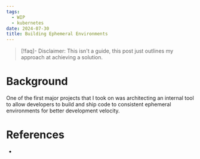 ```yaml
---
tags:
  - WIP
  - kubernetes
date: 2024-07-30
title: Building Ephemeral Environments
---
```


> [!faq]- Disclaimer: 
> This isn't a guide, this post just outlines my approach at achieving a solution.

# Background

One of the first major projects that I took on was architecting an internal tool to allow developers to build and ship code to consistent ephemeral environments for better development velocity.

# References

- 
